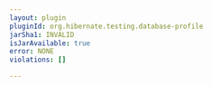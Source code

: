 ```yaml
---
layout: plugin
pluginId: org.hibernate.testing.database-profile
jarSha1: INVALID
isJarAvailable: true
error: NONE
violations: []

---
```

